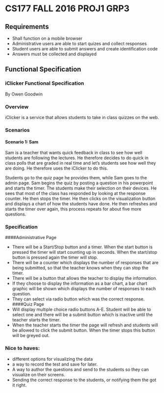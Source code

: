 ﻿# CS177 FALL 2016 PROJ1 GRP3

## Requirements
* Shall function on a mobile browser
* Administrative users are able to start quizes and collect responses
* Student users are able to submit answers and create identification code
* Answers must be collected and displayed

## Functional Specification
### iClicker Functional Specification
By Owen Goodwin
### Overview
iClicker is a service that allows students to take in class quizzes on the web.
### Scenarios
#### **Scenario 1: Sam**
Sam is a teacher that wants quick feedback in class to see how well students are following the lectures. He therefore decides to do quick in class polls that are graded in real time and let’s students see how well they are doing. He therefore uses the iClicker to do this.

Students go to the quiz page he provides them, while Sam goes to the admin page. Sam begins the quiz by posting a question in his powerpoint and starts the timer. The students make their selection on their devices. He sees that most of the class has responded by looking at the response counter. He then stops the timer. He then clicks on the visualization button and displays a chart of how the students have done. He then refreshes and starts the timer over again, this process repeats for about five more questions.

### Specification

####Administrative Page
* There will be a Start/Stop button and a timer. When the start button is pressed the timer will start counting up in seconds. When the start/stop button is pressed again the timer will stop.
* There will be a counter which displays the number of responses that are being submitted, so that the teacher knows when they can stop the timer.
* There will be a button that allows the teacher to display the information.
* If they choose to display the information as a bar chart, a bar chart graphic will be shown which displays the number of responses to each question.
* They can select via radio button which was the correct response.
####Quiz Page
* Will display multiple choice radio buttons A-E. Student will be able to select one and there will be a submit button which is inactive until the teacher starts the timer.
* When the teacher starts the timer the page will refresh and students will be allowed to click the submit button. When the timer stops this button will be greyed out.

### Nice to haves:
* different options for visualizing the data
* a way to record the test and save for later.
* A way to author the questions and send to the students so they can visualize on their screens.
* Sending the correct response to the students, or notifying them the got it right.
